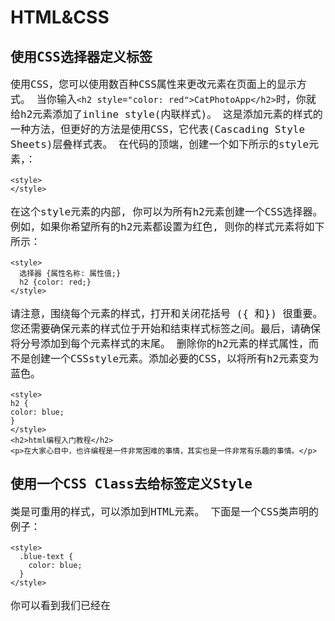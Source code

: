# HTML&CSS
## 使用CSS选择器定义标签
使用CSS，您可以使用数百种CSS属性来更改元素在页面上的显示方式。
当你输入`<h2 style="color: red">CatPhotoApp</h2>`时，你就给h2元素添加了inline style(内联样式)。
这是添加元素的样式的一种方法，但更好的方法是使用CSS，它代表(Cascading Style Sheets)层叠样式表。
在代码的顶端，创建一个如下所示的style元素，：
```
<style>    
</style>
```
在这个style元素的内部, 你可以为所有h2元素创建一个CSS选择器。例如，如果你希望所有的h2元素都设置为红色, 则你的样式元素将如下所示：
```
<style>    
  选择器 {属性名称: 属性值;}    
  h2 {color: red;}    
</style>
```
请注意，围绕每个元素的样式，打开和关闭花括号 ({ 和}) 很重要。您还需要确保元素的样式位于开始和结束样式标签之间。最后，请确保将分号添加到每个元素样式的末尾。
删除你的h2元素的样式属性，而不是创建一个CSSstyle元素。添加必要的CSS，以将所有h2元素变为蓝色。
```
<style>
h2 {
color: blue;
}
</style>
<h2>html编程入门教程</h2>
<p>在大家心目中，也许编程是一件非常困难的事情，其实也是一件非常有乐趣的事情。</p>
```
## 使用一个CSS Class去给标签定义Style
类是可重用的样式，可以添加到HTML元素。
下面是一个CSS类声明的例子：
```
<style>    
  .blue-text {    
    color: blue;    
  }    
</style>
```
你可以看到我们已经在 <style> 标签中创建了一个名为 blue-text 的CSS类。
你可以将类应用于HTML元素，如下所示：
`<h2 class="blue-text">CatPhotoApp</h2>`
请注意，在CSS样式元素中，类选择器应该添加`.`为前缀。而在HTML元素的类声明中，类属性不能添加`.`为前缀。
在你的style元素中，将h2选择器修改为`.red-text`选择器，并将颜色值从blue修改为red。
最后，给你的 h2 元素的 class 属性的值为`.red-text`。
```
<style>
.red-text{
    color:red;
}
</style>
<h2 class="red-text">html编程入门教程</h2>
<p>在大家心目中，也许编程是一件非常困难的事情，其实也是一件非常有乐趣的事情，只要掌握好编程入门的方法，就能慢慢进入一个全新的创造世界。</p>
```
## HTML 为多个元素使用CSS类定义样式
请记住，你可以通过在相关元素的开始标签中使用 `class="your-class-here"`将类附加到HTML元素。
记住，CSS类选择器在开始时需要添加 . 为前缀，如下所示：
```
.blue-text {    
  color: blue;    
}
```
但是还要记住，在HTML中class属性的值不需要添加` . `为前缀，如下所示：
`<h2 class="blue-text">CatPhotoApp</h2>`
将 red-text 类应用于你的 h2 和 p 元素中。
```
<style>
.red-text {
color: red;
}
</style>
<h2 class="red-text">html编程入门教程</h2>
<p class="red-text">在大家心目中，也许编程是一件非常困难的事情，其实也是一件非常有乐趣的事情，只要掌握好编程入门的方法，就能慢慢进入一个全新的创造世界。</p>
```
## HTML 设置标签的字体大小
字体大小由 font-size CSS属性控制，如下所示：
```
h1 {    
  font-size: 30px;    
}
```
在现有 p 元素之后创建第二个 p 元素，并使用以下文本：
> 养动物有的时候，就是介于爱与恨之间，当你钦羡别人萌宠这么可爱的时候，你一定没有想过，狗狗和猫猫会到处拉屎，甚至会屯老鼠，啃鞋子，用爪子爬门，你不理它，它就挠你，你要对它发脾气，它会比你更来劲。所以，狗猫慎入，没有一定的准备，切勿随便去侍养动物。它们一旦认定你了，你就是它们的主人，如果你抛弃它们，它们必定心中重创。
在包含 red-text 类的同一 <style> 标签内，为 p 元素创建一个 font-size 属性，并将 font-size 设置为16像素（16px）。
任务：将第一个段落和第二个段落的 font-size 设置为 16px。
另外，请不要为第二个段落添加 class 属性。
```
<style>
  .red-text {
    color: red;
  }
  p {
      font-size: 16px
  }
</style>
<h2 class="red-text">我家的猫咪</h2>
<p class="red-text">在大家心目中，猫是慵懒的可爱的化身，它可以睡饱了再起来吃饭，可以逗趣小耗子，可以卖得了萌，使得了坏，这样百变的小怪兽就集结在一只宠物上，怎能不惹人怜爱。</p>
<p>养动物有的时候，就是介于爱与恨之间，当你钦羡别人萌宠这么可爱的时候，你一定没有想过，狗狗和猫猫会到处拉屎，甚至会屯老鼠，啃鞋子，用爪子爬门，你不理它，它就挠你，你要对它发脾气，它会比你更来劲。所以，狗猫慎入，没有一定的准备，切勿随便去侍养动物。它们一旦认定你了，你就是它们的主人，如果你抛弃它们，它们必定心中重创。</p>
```
## HTML 设置标签的字体样式
你可以使用 font-family 属性来设置元素的字体。
例如，如果要将 h2 元素的字体设置为 Sans-serif ，则可以使用以下CSS：
```
h2 {    
  font-family: Sans-serif;    
}
```
使不包含 red-text类的p元素都使用Monospace字体。
```
<style>
.red-text {
color: red;
}
.fon-text{
    font-family: Monospace
}
p {
font-size: 16px;
}
</style>
<h2 class="red-text">CatPhotoApp</h2>
<p class="red-text">在大家心目中，也许编程是一件非常困难的事情，其实也是一件非常有乐趣的事情，只要掌握好编程入门的方法，就能慢慢进入一个全新的创造世界。</p>
<p class="fon-text">可以学习的编程语言有很多，我们这个编程训练营里面有大量的编程实战实验，包括Html、css、Javascript、jquery、bootstrap等等前端编程实战课程，请大家耐心按阶段不断向前学习和通过一轮一轮的挑战，相信很快您的编程技术会得到很大的提升，为找到一份好的编程工作做好准备。</p>
```
## 引入Google字体
现在, 让我们引入并应用 google 字体 (请注意, 如果 google 在你的国家被阻止, 你需要跳过这一挑战)。
首先，你需要用 link 标签来引入谷歌Lobster字体。
复制以下代码段并将其粘贴到代码编辑器的顶部：
```
<link href="https://fonts.googleapis.com/css?family=Lobster" rel="stylesheet" type="text/css">
```
现在，你可以将 Lobster 作为 font-family属性 的值应用于你的 h2 元素上。
将你的 h2 元素应用 font-family 属性，值为Lobster。
```
<link href="https://fonts.googleapis.com/css?family=Lobster" rel="stylesheet" type="text/css">
<style>
.red-text {
color: red;
}
h2{
    font-family: Lobster
}
p {
font-size: 16px;
font-family: Monospace;
}
</style>
<h2 class="red-text">CatPhotoApp</h2>
<p class="red-text">在大家心目中，也许编程是一件非常困难的事情，其实也是一件非常有乐趣的事情，只要掌握好编程入门的方法，就能慢慢进入一个全新的创造世界。</p>
<p class="red-text">可以学习的编程语言有很多，我们这个编程训练营里面有大量的编程实战实验，包括Html、css、Javascript、jquery、bootstrap等等前端编程实战课程，请大家耐心按阶段不断向前学习和通过一轮一轮的挑战，相信很快您的编程技术会得到很大的提升，为找到一份好的编程工作做好准备。</p>
```
## HTML 处理多个字体降级
在所有浏览器中都有几种可用的默认字体。这些包括 Monospace 、Serif 和 Sans-Serif。
当某种字体不可用时，你可以让浏览器将其 “降级” 为另一种字体。
例如，如果你希望元素使用 Helvetica 字体，但是当 Helvetica 不可用时也会降级为Sans-Serif 字体，则可以使用此CSS样式：
```
p {    
  font-family: Helvetica, Sans-Serif;    
}
```
现在，你可以注释掉对Google字体的使用，注释掉link标签，以使 Lobster 字体不可用。请注意观察它是如何降级为 Monospace 字体的。
```
<!--
<link href="https://fonts.googleapis.com/css?family=Lobster" rel="stylesheet" type="text/css">
-->
<style>
.red-text {
color: red;
}
h2 {
font-family: Lobster, Monospace;
}
p {
font-size: 16px;
font-family: Monospace;
}
</style>
<h2 class="red-text">CatPhotoApp</h2>
<p class="red-text">在大家心目中，也许编程是一件非常困难的事情，其实也是一件非常有乐趣的事情，只要掌握好编程入门的方法，就能慢慢进入一个全新的创造世界。</p>
<p class="red-text">可以学习的编程语言有很多，我们这个编程训练营里面有大量的编程实战实验，包括Html、css、Javascript、jquery、bootstrap等等前端编程实战课程，请大家耐心按阶段不断向前学习和通过一轮一轮的挑战，相信很快您的编程技术会得到很大的提升，为找到一份好的编程工作做好准备。</p>
```
## HTML 给页面添加图片
你可以使用 img 元素将图片添加到您的网站，并使用 src 属性指向一个图片的具体地址。
例子如下：
`<img src="https://www.your-image-source.com/your-image.jpg">`
img 元素具有 alt 属性。alt 属性中的文本用于屏幕阅读器以提高可访问性，并且如果图像无法加载，则会显示。
让我们在上面的 img 示例中添加一个 alt 属性：
```
<img src="https://www.your-image-source.com/your-image.jpg" alt="your-image">
```
请注意，img 元素是自关闭元素，不需要结束标签。
请用以下图片来测试：
`/statics/codecamp/images/relaxing-cat.jpg`
```
<link href="https://fonts.googleapis.com/css?family=Lobster" rel="stylesheet" type="text/css">
<style>
.red-text {
color: red;
}
h2 {
font-family: Lobster, Monospace;
}
p {
font-size: 16px;
font-family: Monospace;
}
</style>
<h2 class="red-text">html编程入门教程</h2>
<img src="/statics/codecamp/images/relaxing-cat.jpg" alt="your image">
<p class="red-text">猫咪猫咪我就喜欢你</p>
<p class="red-text">深深地爱上你</p>
<p class="red-text">没有理由没有原因</p>
<p class="red-text">从见到你的那一天起</p>
<p class="red-text">你知道我在等你吗?</p>
<p class="red-text">你如果真的在乎我</p>
<p class="red-text">又怎会让无尽的夜陪我度过</p>
<p class="red-text">猫咪猫咪我就喜欢你</p>
<p class="red-text">深深地爱上你</p>
<p class="red-text">在黑夜里倾听你的声音</p>
```
## HTML 调整网页里图片大小
CSS包含一个 width 的属性，用于控制元素的宽度。就像使用字体一样，我们将使用 px（像素）来指定图片的宽度。
例如，如果我们要创建一个名为 larger-image 的CSS类，把HTML元素的宽度设定为500像素，我们将使用：
```
<style>    
  .larger-image {    
    width: 500px;    
  }    
</style>
```
任务：创建一个名为smaller-image的类，并使用它来调整图片的大小，使其只有100像素宽。
```
<link href="https://fonts.googleapis.com/css?family=Lobster" rel="stylesheet" type="text/css">
<style>
.red-text {
color: red;
}
h2 {
font-family: Lobster, Monospace;
}
p {
font-size: 16px;
font-family: Monospace;
}
.smaller-image {
    width: 100px
}
</style>
<h2 class="red-text">CatPhotoApp</h2>
<img class="smaller-image" src="/statics/codecamp/images/relaxing-cat.jpg">
<p class="red-text">在大家心目中，也许编程是一件非常困难的事情，其实也是一件非常有乐趣的事情，只要掌握好编程入门的方法，就能慢慢进入一个全新的创造世界。</p>
<p class="red-text">可以学习的编程语言有很多，我们这个编程训练营里面有大量的编程实战实验，包括Html、css、Javascript、jquery、bootstrap等等前端编程实战课程，请大家耐心按阶段不断向前学习和通过一轮一轮的挑战，相信很快您的编程技术会得到很大的提升，为找到一份好的编程工作做好准备。</p>
```
## HTML 给标签增加边框
CSS 边框具有 style(样式)、color(颜色)、width(宽度) 等属性。
例如，如果我们想要设定一个HTML元素的边框颜色为红色、边框宽度为5像素(px)、边框样式为实线(solid)，代码如下所示:
```
<style>    
  .thin-red-border {    
    border-color: red;    
    border-width: 5px;    
    border-style: solid;    
  }    
</style>
```
任务：创建一个叫 thick-green-border的class，设定它的边框宽度为10px、边框样式为solid、边框颜色为绿色，并将该class应用于你的猫咪照片上。
请记住，你可以应用多个class到一个元素，只需要在多个class之间用空格分开即可。例如：
`<img class="class1 class2">`
```
<link href="https://fonts.googleapis.com/css?family=Lobster" rel="stylesheet" type="text/css">
<style>
.red-text {
color: red;
}
h2 {
font-family: Lobster, Monospace;
}
p {
font-size: 16px;
font-family: Monospace;
}
.smaller-image {
width: 100px;
}
.thick-green-border {
  border-width:10px;
  border-style:solid;
  border-color:green;   
}
</style>
<h2 class="red-text">CatPhotoApp</h2>
<img class="smaller-image thick-green-border" src="/statics/codecamp/images/relaxing-cat.jpg">
<p class="red-text">在大家心目中，也许编程是一件非常困难的事情，其实也是一件非常有乐趣的事情，只要掌握好编程入门的方法，就能慢慢进入一个全新的创造世界。</p>
<p class="red-text">可以学习的编程语言有很多，我们这个编程训练营里面有大量的编程实战实验，包括Html、css、Javascript、jquery、bootstrap等等前端编程实战课程，请大家耐心按阶段不断向前学习和通过一轮一轮的挑战，相信很快您的编程技术会得到很大的提升，为找到一份好的编程工作做好准备。</p>
```
## HTML 给标签增加圆角边框
猫咪图片的边框目前有尖角。我们可以用一个叫 border-radius（边框半径）的CSS属性来改变它的边框变成圆角。
你可以使用像素来指定 border-radius 的属性值，给你的猫咪图片的 border-radius 设定为10px。
注意：这个任务允许有多种解决方案。例如，你可以添加border-radius到 `.thick-green-border `类或 `.smaller-image` 类。
```
<link href="https://fonts.googleapis.com/css?family=Lobster" rel="stylesheet" type="text/css">
<style>
.red-text {
color: red;
}
h2 {
font-family: Lobster, Monospace;
}
p {
font-size: 16px;
font-family: Monospace;
}
.thick-green-border {
border-color: green;
border-width: 10px;
border-style: solid;
border-radius: 10px
}
.smaller-image {
width: 100px;
}
</style>
<h2 class="red-text">html编程入门教程</h2>
<img class="smaller-image thick-green-border" src="/statics/codecamp/images/relaxing-cat.jpg">
<p class="red-text">我家两岁的小公猫哈哈是个收藏家，臭鱼烂虾，鸡头猪手，无所不爱。清晨我还在睡梦中，突然觉得胸口一沉，恍惚中意识到哈哈又跑到我身上来撒娇，心里不由得滚起温暖的热流，拉过哈哈一把从头摸过背，小家伙顺势想往被子里钻，我一边拒绝着一边往上拉被子，突然脚下一凉，烂泥一样挂在我的大脚趾上的是一块垃圾箱里的鱼头！我顿时睡意全无，换床单洗被罩，天光放亮才勉强收拾妥当。害得我带着熊猫眼跑去上班，一天都没有好心情。实在搞不懂它为什么爱把垃圾叼上床，是故意恶作剧？还是我给的猫粮不够吃？</p>
<p class="red-text">有时候猫会把主人当成自己的孩子(听起来有点令人窝心)，这种行为是在给家里带来猎物。它把自己看成是家里的顶梁柱，有责任给不争气的主人找来食物——猫咪通过长时间对你的观察，沉痛地发现你不会打猎。经常出门的猫咪会把它逮到的老鼠、小鸟带回家里，不出门的就经常翻翻垃圾箱找点东西给你。这个时候，主人可不要责骂它，不然它会认为你对它带回来的食物不满意，下次去找更了不起的东西带回来，放在房间里最显眼的地方。但如果你看见它往家里运输死老鼠，最好也别谢它，别让它觉得你对这种猎物很满意，下次照单带回来。最好的办法是心里感念着猫咪所为你做的，并默默地收拾好一切。</p>
```
## HTML 给图像设置圆角边框
除了像素之外，你还可以使用百分比来指定 border-radius（边框半径）的值。
给你的猫咪图片设定 border-radius 为 50%。
```
<link href="https://fonts.googleapis.com/css?family=Lobster" rel="stylesheet" type="text/css">
<style>
.red-text {
color: red;
}
h2 {
font-family: Lobster, Monospace;
}
p {
font-size: 16px;
font-family: Monospace;
}
.thick-green-border {
border-color: green;
border-width: 10px;
border-style: solid;
border-radius: 50%;
}
.smaller-image {
width: 100px;
}
</style>
<h2 class="red-text">CatPhotoApp</h2>
<img class="smaller-image thick-green-border" src="/statics/codecamp/images/relaxing-cat.jpg">
<p class="red-text">在大家心目中，也许编程是一件非常困难的事情，其实也是一件非常有乐趣的事情，只要掌握好编程入门的方法，就能慢慢进入一个全新的创造世界。</p>
<p class="red-text">可以学习的编程语言有很多，我们这个编程训练营里面有大量的编程实战实验，包括Html、css、Javascript、jquery、bootstrap等等前端编程实战课程，请大家耐心按阶段不断向前学习和通过一轮一轮的挑战，相信很快您的编程技术会得到很大的提升，为找到一份好的编程工作做好准备。</p>
```
## HTML 设置链接锚元素外部页面
a元素，也叫anchor（锚点）元素，用于链接到当前页面之外的内容。
下面是一张a元素的图示。在这种情况下，a元素位于段落元素的中间使用，这意味着链接将出现在段落的中间。
[image:CA91F90C-CCC1-4094-9D78-234C67436B28-285-000031DE4F4A80EB/1498550568787494.png]
以下是一个例子：
```
<p>这是一个a标签 <a href="https://www.w3cschool.cn">W3Cschool.cn</a>跳转到W3Cschool.cn</p>
```
任务：创建一个链接到`http://freecatphotoapp.com的a元素`，并将cat photos作为其anchor text（锚文本）。
```
<link href="https://fonts.googleapis.com/css?family=Lobster" rel="stylesheet" type="text/css">
<style>
.red-text {
color: red;
}
h2 {
font-family: Lobster, Monospace;
}
p {
font-size: 16px;
font-family: Monospace;
}
.thick-green-border {
border-color: green;
border-width: 10px;
border-style: solid;
border-radius: 50%;
}
.smaller-image {
width: 100px;
}
</style>
<h2 class="red-text">CatPhotoApp</h2>
<img class="smaller-image thick-green-border" src="/statics/codecamp/images/relaxing-cat.jpg">
<p class="red-text">在大家心目中，也许编程是一件非常困难的事情，其实也是一件非常有乐趣的事情，只要掌握好编程入门的方法，就能慢慢进入一个全新的创造世界。</p>
<a href="http://freecatphotoapp.com">cat photos</a>
<p class="red-text">可以学习的编程语言有很多，我们这个编程训练营里面有大量的编程实战实验，包括Html、css、Javascript、jquery、bootstrap等等前端编程实战课程，请大家耐心按阶段不断向前学习和通过一轮一轮的挑战，相信很快您的编程技术会得到很大的提升，为找到一份好的编程工作做好准备。</p>
```
## HTML 在p标签内设置锚链接
Nesting（嵌套）就是把一个元素放在另一个元素中。
例如：
```
<p>Here's a <a href="https://www.w3cschool.cn"> link to W3Cschool.cn</a> for you to follow.</p>
```
任务：现在把你的a元素嵌入进一个新的p元素（在现有的h2元素之前），让段落的文本显示为View more cat photos，但只有cat photos是一个链接，其余的文字是纯文本。
```
<link href="https://fonts.googleapis.com/css?family=Lobster" rel="stylesheet" type="text/css">
<style>
.red-text {
color: red;
}
h2 {
font-family: Lobster, Monospace;
}
p {
font-size: 16px;
font-family: Monospace;
}
.thick-green-border {
border-color: green;
border-width: 10px;
border-style: solid;
border-radius: 50%;
}
.smaller-image {
width: 100px;
}
</style>
<h2 class="red-text">CatPhotoApp</h2>
<img class="smaller-image thick-green-border" src="/statics/codecamp/images/relaxing-cat.jpg">
<p class="red-text">在大家心目中，也许编程是一件非常困难的事情，其实也是一件非常有乐趣的事情，只要掌握好编程入门的方法，就能慢慢进入一个全新的创造世界。</p>
<p class="red-text">可以学习的编程语言有很多，我们这个编程训练营里面有大量的编程实战实验，包括Html、css、Javascript、jquery、bootstrap等等前端编程实战课程，请大家耐心按阶段不断向前学习和通过一轮一轮的挑战，相信很快您的编程技术会得到很大的提升，为找到一份好的编程工作做好准备。</p>
<p>View more <a href="https://www.w3cschool.cn">cat photos</a></p>
```
## HTML 使用#符合设置固定链接
有时你想要在你的网站上添加一个 a 元素，但你还不知道将它链接到哪里，这时你可以使用固定连接。
当你使用 jQuery 更改链接的行为时，这也很方便，我们稍后将会了解。
把 a 元素的 href 属性的值替换为一个 # （# 也称为哈希符号），将其转换为一个固定链接。
```
<link href="https://fonts.googleapis.com/css?family=Lobster" rel="stylesheet" type="text/css">
<style>
.red-text {
color: red;
}
h2 {
font-family: Lobster, Monospace;
}
p {
font-size: 16px;
font-family: Monospace;
}
.thick-green-border {
border-color: green;
border-width: 10px;
border-style: solid;
border-radius: 50%;
}
.smaller-image {
width: 100px;
}
</style>
<h2 class="red-text">CatPhotoApp</h2>
<p>Click here for <a href="#">cat photos</a>.</p>
<img class="smaller-image thick-green-border" src="/statics/codecamp/images/relaxing-cat.jpg">
<p class="red-text">在大家心目中，也许编程是一件非常困难的事情，其实也是一件非常有乐趣的事情，只要掌握好编程入门的方法，就能慢慢进入一个全新的创造世界。</p>
<p class="red-text">可以学习的编程语言有很多，我们这个编程训练营里面有大量的编程实战实验，包括Html、css、Javascript、jquery、bootstrap等等前端编程实战课程，请大家耐心按阶段不断向前学习和通过一轮一轮的挑战，相信很快您的编程技术会得到很大的提升，为找到一份好的编程工作做好准备。</p>
```
## HTML 为图片设置超链接
你可以通过将某元素嵌套在a元素中使其变为一个链接。
把你的图片嵌入到a元素中。例子如下：
`<a href="#"><img src="/images/relaxing-cat.jpg"></a>`
请记住使用 # 作为元素的 href 属性, 以便将其转换为固定链接。
将现有的图像元素放置在锚点元素中。
完成后，把你的光标悬停在你的图片上。此时光标应该由光标指针变成手形指针。这张图片现在是一个链接了。
```
<link href="https://fonts.googleapis.com/css?family=Lobster" rel="stylesheet" type="text/css">
<style>
.red-text {
color: red;
}
h2 {
font-family: Lobster, Monospace;
}
p {
font-size: 16px;
font-family: Monospace;
}
.thick-green-border {
border-color: green;
border-width: 10px;
border-style: solid;
border-radius: 50%;
}
.smaller-image {
width: 100px;
}
</style>
<h2 class="red-text">CatPhotoApp</h2>
<p>Click here for <a href="#"><img class="smaller-image thick-green-border" src="/statics/codecamp/images/relaxing-cat.jpg"></a>.</p>
<p class="red-text">在大家心目中，也许编程是一件非常困难的事情，其实也是一件非常有乐趣的事情，只要掌握好编程入门的方法，就能慢慢进入一个全新的创造世界。</p>
<p class="red-text">可以学习的编程语言有很多，我们这个编程训练营里面有大量的编程实战实验，包括Html、css、Javascript、jquery、bootstrap等等前端编程实战课程，请大家耐心按阶段不断向前学习和通过一轮一轮的挑战，相信很快您的编程技术会得到很大的提升，为找到一份好的编程工作做好准备。</p>
```
## HTML 为图片添加alt描述
alt 属性,是当图片无法显示时的替代文本。alt 属性对于盲人或视觉障碍的用户理解图片中的内容非常重要，搜索引擎也会搜索alt 属性来了解图片的内容。
总而言之，alt 属性是一个必需的属性，为页面上的图片都加上 alt 属性是好习惯。
你可以像下面例子中一样为img元素添加一个alt属性：
```
<img src="www.your-image-source.com/your-image.jpg" alt="your alt text">
```
为你的猫咪图片添加一个 alt 属性，内容为A cute orange cat lying on its back。
```
<link href="https://fonts.googleapis.com/css?family=Lobster" rel="stylesheet" type="text/css">
<style>
.red-text {
color: red;
}
h2 {
font-family: Lobster, Monospace;
}
p {
font-size: 16px;
font-family: Monospace;
}
.thick-green-border {
border-color: green;
border-width: 10px;
border-style: solid;
border-radius: 50%;
}
.smaller-image {
width: 100px;
}
</style>
<h2 class="red-text">CatPhotoApp</h2>
<p>Click here for <a href="#">cat photos</a>.</p>
<a href="#"><img class="smaller-image thick-green-border" src="/statics/codecamp/images/relaxing-cat.jpg" alt="A cute orange cat lying on its back"></a>
<p class="red-text">在大家心目中，也许编程是一件非常困难的事情，其实也是一件非常有乐趣的事情，只要掌握好编程入门的方法，就能慢慢进入一个全新的创造世界。</p>
<p class="red-text">可以学习的编程语言有很多，我们这个编程训练营里面有大量的编程实战实验，包括Html、css、Javascript、jquery、bootstrap等等前端编程实战课程，请大家耐心按阶段不断向前学习和通过一轮一轮的挑战，相信很快您的编程技术会得到很大的提升，为找到一份好的编程工作做好准备。</p>
```
## HTML 创建项目符号无序列表
HTML具有用于创建 ~**unordered lists（无序列表）**~ ，或带项目符号列表的特殊元素。
无序列表以 <ul> 元素开始，并包含一个或多个<li>元素。
例如：
```
<ul>    
  <li>milk</li>    
  <li>cheese</li>    
</ul>
```
将会创建一个带项目符号的"milk"和"cheese"列表。
删除最后两个 p 元素，并在页面底部创建一个有关猫咪喜欢的三件事情的无序列表。
```
<link href="https://fonts.googleapis.com/css?family=Lobster" rel="stylesheet" type="text/css">
<style>
.red-text {
color: red;
}
h2 {
font-family: Lobster, Monospace;
}
p {
font-size: 16px;
font-family: Monospace;
}
.thick-green-border {
border-color: green;
border-width: 10px;
border-style: solid;
border-radius: 50%;
}
.smaller-image {
width: 100px;
}
</style>
<h2 class="red-text">CatPhotoApp</h2>
<p>Click here for <a href="#">cat photos</a>.</p>
<a href="#"><img class="smaller-image thick-green-border" alt="A cute orange cat lying on its back" src="/statics/codecamp/images/relaxing-cat.jpg"></a>
<ul>
    <li>milk</li>
    <li>cheese</li>
    <li>eggs</li>
</ul>
```
  
## HTML 创建有序列表
HTML具有用于创建 ~**ordered lists（有序列表）**~, 或数字编号列表的特殊元素。
有序列表以<ol>元素开始，并包含一个或多个<li>元素。
例如：
```
<ol>    
  <li>Garfield</li>    
  <li>Sylvester</li>    
</ol>
```
将创建一个包含"Garfield"和"Sylvester"的数字编号列表。
创建一个有关 “Top 3 things cats hate:” （猫咪不喜欢三件事情）的有序列表。
```
<p>Things cats love:</p>
<ul>
<li>cat nip</li>
<li>laser pointers</li>
<li>lasagna</li>
</ul>
<p>Top 3 things cats hate:</p>
<ol>
    <li>Garfield</li>
    <li>Sylvester</li>
    <li>Quiet</li>
</ol>
```
## HTML 创建文本输入框
现在我们来创建一个Web表单。
文本输入框是获取用户输入的一种方便的方法。
你可以用如下方法创建：
`<input type="text">`
注意，input元素是自关闭的。
任务：在列表下创建一个type（类型）为 text 的input元素。
`<input type="text">`
## HTML 为文本输入框设定预定值
placeholder text（占位符）是用户在 input 框输入任何内容之前放置在 input 框中的预定义文本。
你可以创建如下所示的占位符：
<input type="text" placeholder="this is placeholder text">
将文本 input 框的placeholder的值设置为"cat photo URL"。
`<input type="text" placeholder="cat photo URL">`


## HTML 添加表单
你可以使用HTML来构建跟服务器交互的Web表单。你可以通过在form元素上添加一个action属性来执行此操作。
action属性的值指定了表单提交到服务器的地址。
例如：
`<form action="/url-where-you-want-to-submit-form-data"></form>`
把你的文本输入框嵌套到form元素中。并为此form元素添加`action="/submit-cat-photo"`。
```
<form action="/submit-cat-photo">
<input type="text" placeholder="cat photo URL">
</form>
```

## HTML 为表单添加提交按钮
我们在form中添加一个 submit (提交)按钮。点击此按钮，表单中的数据将会被发送到你使用表单 action 属性指定的地址上。
以下是一个submit按钮的例子：
`<button type="submit">this button submits the form</button>`
在你的 form 元素中添加一个提交按钮，并以类型为 submit， "Submit"为按钮文本。
```
<form action="/submit-cat-photo">
<input type="text" placeholder="cat photo URL">
<button type="submit">Submit</button>
</form>
```


## HTML 使用HTML5技术把表单设置为必填
对于表单，你可以指定某些选项为required（必填项），只有当用户填写了该选项后，用户才能够提交表单。
例如，如果你想要一个文本输入框设置为必填项，你可以在 input 元素中加上 required 属性，你可以使用： 
`<input type="text" required>`
任务：给你的文本输入框添加 required属性，这样用户不填写输入框就无法提交表单。
然后尝试不填写任何文本就提交表单。了解你的浏览器如何提示你该字段是必填项？
注意：required属性在Safari浏览器中不起作用，请用其他浏览器来练习学习。
```
<form action="/submit-cat-photo">
<input type="text" placeholder="cat photo URL" required>
<button type="submit">Submit</button>
</form>
```

## HTML 添加单选框
你可以使用单选按钮来解决你希望用户只给出一个答案的问题。
单选按钮是 input 输入框的一种类型。
每个单选按钮都应该嵌套在自己的 label(标签) 元素中。
所有关联的单选按钮应具有相同的 name 属性。
下面是一个单选按钮的例子：
`<label><input type="radio" name="indoor-outdoor"> Indoor</label>`
在你的表单中添加两个单选按钮，一个叫 indoor，另一个叫 outdoor。
```
<form action="/submit-cat-photo">
<label>
    <input type="radio" name="indoor-outdoor" placeholder="cat photo URL" required>indoor
</label>
<label>
   <input type="radio" name="indoor-outdoor">outdoor
</label>
<button type="submit">Submit</button>
</form>
```

## HTML 添加复选框
`checkboxes（复选按钮）`通常用于可能有多个答案的问题的形式。
复选按钮是 input 的输入框的一种类型。
每一个复选按钮都应嵌套在其自己的 label元素中。
所有关联的复选按钮输入应该具有相同的 name属性。
以下是一个复选按钮的示例：
`<label><input type="checkbox" name="personality"> Loving</label>`
任务：为你的表单添加三个复选按钮，每个复选按钮都应嵌套在其自己的 label 元素，所有复选按钮的name属性必须为personality。
```
<form action="/submit-cat-photo">
<label><input type="radio" name="indoor-outdoor"> Indoor</label>
<label><input type="radio" name="indoor-outdoor"> Outdoor</label>
<input type="text" placeholder="cat photo URL" required>
<label><input type="checkbox" name="personality">am</label>
<label><input type="checkbox" name="personality">you</label>
<label><input type="checkbox" name="personality">it</label>
<button type="submit">Submit</button>
</form>
```

## HTML 使用checked属性设置复选框和单选框默认被选中
使用 checked 属性，你可以设置一个单选框和复选框默认被选中。
为此，只需在 input 元素中添加属性checked 。例如：
`<input type="radio" name="test-name" checked>`
设置你的第一个单选框和第一个复选框都为默认选中。
```
<form action="/submit-cat-photo">
<label><input type="radio" name="indoor-outdoor" checked=""> Indoor</label>
<label><input type="radio" name="indoor-outdoor"> Outdoor</label>
<label><input type="checkbox" name="personality" checked=""> Loving</label>
<label><input type="checkbox" name="personality"> Lazy</label>
<label><input type="checkbox" name="personality"> Energetic</label>
<input type="text" placeholder="cat photo URL" required>
<button type="submit">Submit</button>
</form>
```

## HTML 在div元素中嵌套多个元素
**div 元素**，也被称作`division(层)元素`，是一个盛装其他元素的通用容器。
div 元素是最常用的HTML元素。所以可以利用CSS的继承关系把 div 上的CSS传递给它所有子元素。
你可以使用<div>来标记一个div元素的开始，并使用</div>来标记一个div元素的结束。
尝试在你的"Things cats love" p元素之前放置div的开始标记，在你的ol结束标记之后放置div的结束标记，这样你的两个列表就都嵌套在div中了。
把"Things cats love"和"Things cats hate"两个列表都嵌套在同一个div元素中。
```
<div>
<p>Things cats love:</p>
<ul>
<li>cat nip</li>
<li>laser pointers</li>
<li>lasagna</li>
</ul>
<p>Top 3 things cats hate:</p>
<ol>
<li>flea treatment</li>
<li>thunder</li>
<li>other cats</li>
</ol>
</div>
```

## HTML 为div元素设置背景颜色
你可以使用 `background-color`属性来设置一个元素的背景颜色。
例如，如果你想要设置一个元素的背景颜色为green，你可以将其放在你的 style 元素中：
```
.green-background {    
  background-color: green;    
}
```
创建一个叫 gray-background 的类选择器，设置其 background-color 为 gray，最后应用到你的 div 元素。
```
<style>
.gray-background{
    background-color: gray
}
</style>
<div class="gray-background">
<p>Things cats love:</p>
<ul>
<li>cat nip</li>
<li>laser pointers</li>
<li>lasagna</li>
</ul>
<p>Top 3 things cats hate:</p>
<ol>
<li>flea treatment</li>
<li>thunder</li>
<li>other cats</li>
</ol>
</div>
```





